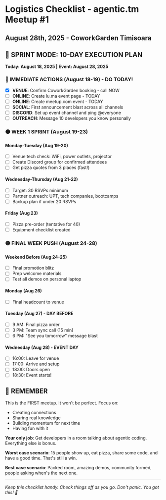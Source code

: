 # Logistics Checklist - agentic.tm Meetup #1
## August 28th, 2025 - CoworkGarden Timisoara

## 🚨 SPRINT MODE: 10-DAY EXECUTION PLAN
**Today: August 18, 2025 | Event: August 28, 2025**

### 🔴 IMMEDIATE ACTIONS (August 18-19) - DO TODAY!
- [x] **VENUE**: Confirm CoworkGarden booking - call NOW
- [ ] **ONLINE**: Create lu.ma event page - TODAY
- [ ] **ONLINE**: Create meetup.com event - TODAY  
- [ ] **SOCIAL**: First announcement blast across all channels
- [ ] **DISCORD**: Set up event channel and ping @everyone
- [ ] **OUTREACH**: Message 10 developers you know personally

### 🟠 WEEK 1 SPRINT (August 19-23)
#### Monday-Tuesday (Aug 19-20)
- [ ] Venue tech check: WiFi, power outlets, projector
- [ ] Create Discord group for confirmed attendees
- [ ] Get pizza quotes from 3 places (fast!)

#### Wednesday-Thursday (Aug 21-22)
- [ ] Target: 30 RSVPs minimum
- [ ] Partner outreach: UPT, tech companies, bootcamps
- [ ] Backup plan if under 20 RSVPs

#### Friday (Aug 23)
- [ ] Pizza pre-order (tentative for 40)
- [ ] Equipment checklist created

### 🟡 FINAL WEEK PUSH (August 24-28)

#### Weekend Before (Aug 24-25)
- [ ] Final promotion blitz
- [ ] Prep welcome materials
- [ ] Test all demos on personal laptop

#### Monday (Aug 26)
- [ ] Final headcount to venue

#### Tuesday (Aug 27) - DAY BEFORE
- [ ] 9 AM: Final pizza order
- [ ] 3 PM: Team sync call (15 min)
- [ ] 6 PM: "See you tomorrow" message blast

#### Wednesday (Aug 28) - EVENT DAY
- [ ] 16:00: Leave for venue
- [ ] 17:00: Arrive and setup
- [ ] 18:00: Doors open
- [ ] 18:30: Event starts!

## 💭 REMEMBER

This is the FIRST meetup. It won't be perfect. Focus on:
- Creating connections
- Sharing real knowledge
- Building momentum for next time
- Having fun with it

**Your only job**: Get developers in a room talking about agentic coding. Everything else is bonus.

**Worst case scenario**: 15 people show up, eat pizza, share some code, and have a good time. That's still a win.

**Best case scenario**: Packed room, amazing demos, community formed, people asking when's the next one.

---

*Keep this checklist handy. Check things off as you go. Don't panic. You got this! 🚀*
